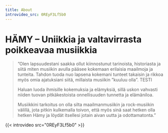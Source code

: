 ```yaml
---
title: About
introvideo_src: 0REyF3Lf5b0
---
```

<!--# HÄMY syntyi halusta luoda jotain omaa, ainutlaatuista ja massasta poikkeavaa. Jotain hämyistä.-->

# HÄMY – Uniikkia ja valtavirrasta poikkeavaa musiikkia

> ”Olen lapsuudestani saakka ollut kiinnostunut tarinoista, historiasta ja siitä miten musiikin avulla pääsee kokemaan erilaisia maailmoja ja tunteita. Tahdon tuoda nuo lapsena kokemani tunteet takaisin ja rikkoa myös omia ajatuksiani siitä, millaista musiikin ”kuuluu olla”.  TESTI
>
> Haluan luoda ihmisille kokemuksia ja elämyksiä, sillä uskon vahvasti niiden tuovan pitkäkestoista onnellisuuden tunnetta ja elämäniloa. 
>
> Musiikkini tarkoitus on olla silta maailmanmusiikin ja rock-musiikin välillä, jota pitkin kulkemalla toivon, että myös sinä saat hetken olla hetken Hämy ja löydät itsellesi jotain aivan uutta ja odottamatonta.” 

{{< introvideo src="0REyF3Lf5b0" >}}
